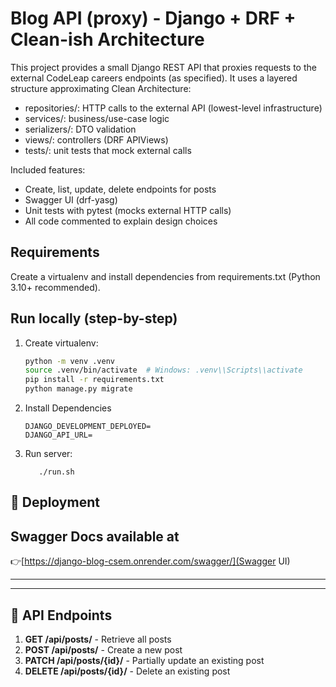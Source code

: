 # Blog API (proxy) - Django + DRF + Clean-ish Architecture

This project provides a small Django REST API that proxies requests to the external CodeLeap careers endpoints (as specified). It uses a layered structure approximating Clean Architecture:
- repositories/: HTTP calls to the external API (lowest-level infrastructure)
- services/: business/use-case logic
- serializers/: DTO validation
- views/: controllers (DRF APIViews)
- tests/: unit tests that mock external calls

Included features:
- Create, list, update, delete endpoints for posts
- Swagger UI (drf-yasg)
- Unit tests with pytest (mocks external HTTP calls)
- All code commented to explain design choices

## Requirements

Create a virtualenv and install dependencies from requirements.txt (Python 3.10+ recommended).

## Run locally (step-by-step)

1. Create virtualenv:
   ```bash
   python -m venv .venv
   source .venv/bin/activate  # Windows: .venv\\Scripts\\activate
   pip install -r requirements.txt
   python manage.py migrate

   ```
2. Install Dependencies
   ```
   DJANGO_DEVELOPMENT_DEPLOYED= 
   DJANGO_API_URL= 
   ```

3. Run server:
   ```
      ./run.sh
   ```
 
## 🚀 Deployment
 
## **Swagger Docs available at**  
👉[https://django-blog-csem.onrender.com/swagger/](Swagger UI)
 
 
---

---
## 📖 API Endpoints

1. **GET /api/posts/** - Retrieve all posts
2. **POST /api/posts/** - Create a new post
3. **PATCH /api/posts/{id}/** - Partially update an existing post
4. **DELETE /api/posts/{id}/** - Delete an existing post

